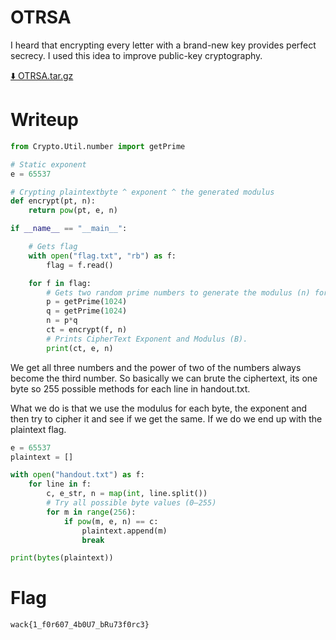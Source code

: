 # OTRSA

I heard that encrypting every letter with a brand-new key provides perfect secrecy.
I used this idea to improve public-key cryptography.

[⬇️ OTRSA.tar.gz](./OTRSA.tar.gz)

# Writeup

```python
from Crypto.Util.number import getPrime

# Static exponent
e = 65537

# Crypting plaintextbyte ^ exponent ^ the generated modulus
def encrypt(pt, n):
    return pow(pt, e, n)

if __name__ == "__main__":

    # Gets flag
    with open("flag.txt", "rb") as f:
        flag = f.read()

    for f in flag:
        # Gets two random prime numbers to generate the modulus (n) for each byte.
        p = getPrime(1024)
        q = getPrime(1024)
        n = p*q
        ct = encrypt(f, n)
        # Prints CipherText Exponent and Modulus (B).
        print(ct, e, n)
```

We get all three numbers and the power of two of the numbers always become the third number. So basically we can brute the ciphertext, its one byte so 255 possible methods for each line in handout.txt.

What we do is that we use the modulus for each byte, the exponent and then try to cipher it and see if we get the same. If we do we end up with the plaintext flag.


```python
e = 65537
plaintext = []

with open("handout.txt") as f:
    for line in f:
        c, e_str, n = map(int, line.split())
        # Try all possible byte values (0–255)
        for m in range(256):
            if pow(m, e, n) == c:
                plaintext.append(m)
                break

print(bytes(plaintext))
```

# Flag

```
wack{1_f0r607_4b0U7_bRu73f0rc3}
```